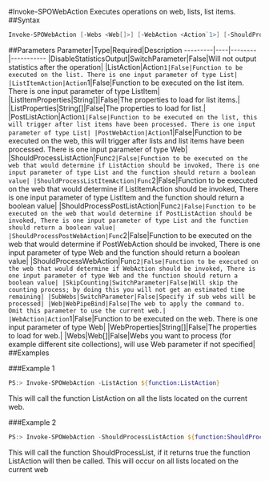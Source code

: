 #Invoke-SPOWebAction
Executes operations on web, lists, list items.
##Syntax
```powershell
Invoke-SPOWebAction [-Webs <Web[]>] [-WebAction <Action`1>] [-ShouldProcessWebAction <Func`2>] [-PostWebAction <Action`1>] [-ShouldProcessPostWebAction <Func`2>] [-WebProperties <String[]>] [-ListAction <Action`1>] [-ShouldProcessListAction <Func`2>] [-PostListAction <Action`1>] [-ShouldProcessPostListAction <Func`2>] [-ListProperties <String[]>] [-ListItemAction <Action`1>] [-ShouldProcessListItemAction <Func`2>] [-ListItemProperties <String[]>] [-SubWebs [<SwitchParameter>]] [-DisableStatisticsOutput [<SwitchParameter>]] [-SkipCounting [<SwitchParameter>]] [-Web <WebPipeBind>]
```


##Parameters
Parameter|Type|Required|Description
---------|----|--------|-----------
|DisableStatisticsOutput|SwitchParameter|False|Will not output statistics after the operation|
|ListAction|Action`1|False|Function to be executed on the list. There is one input parameter of type List|
|ListItemAction|Action`1|False|Function to be executed on the list item. There is one input parameter of type ListItem|
|ListItemProperties|String[]|False|The properties to load for list items.|
|ListProperties|String[]|False|The properties to load for list.|
|PostListAction|Action`1|False|Function to be executed on the list, this will trigger after list items have been processed. There is one input parameter of type List|
|PostWebAction|Action`1|False|Function to be executed on the web, this will trigger after lists and list items have been processed. There is one input parameter of type Web|
|ShouldProcessListAction|Func`2|False|Function to be executed on the web that would determine if ListAction should be invoked, There is one input parameter of type List and the function should return a boolean value|
|ShouldProcessListItemAction|Func`2|False|Function to be executed on the web that would determine if ListItemAction should be invoked, There is one input parameter of type ListItem and the function should return a boolean value|
|ShouldProcessPostListAction|Func`2|False|Function to be executed on the web that would determine if PostListAction should be invoked, There is one input parameter of type List and the function should return a boolean value|
|ShouldProcessPostWebAction|Func`2|False|Function to be executed on the web that would determine if PostWebAction should be invoked, There is one input parameter of type Web and the function should return a boolean value|
|ShouldProcessWebAction|Func`2|False|Function to be executed on the web that would determine if WebAction should be invoked, There is one input parameter of type Web and the function should return a boolean value|
|SkipCounting|SwitchParameter|False|Will skip the counting process; by doing this you will not get an estimated time remaining|
|SubWebs|SwitchParameter|False|Specify if sub webs will be processed|
|Web|WebPipeBind|False|The web to apply the command to. Omit this parameter to use the current web.|
|WebAction|Action`1|False|Function to be executed on the web. There is one input parameter of type Web|
|WebProperties|String[]|False|The properties to load for web.|
|Webs|Web[]|False|Webs you want to process (for example different site collections), will use Web parameter if not specified|
##Examples

###Example 1
```powershell
PS:> Invoke-SPOWebAction -ListAction ${function:ListAction}
```
This will call the function ListAction on all the lists located on the current web.

###Example 2
```powershell
PS:> Invoke-SPOWebAction -ShouldProcessListAction ${function:ShouldProcessList} -ListAction ${function:ListAction}
```
This will call the function ShouldProcessList, if it returns true the function ListAction will then be called. This will occur on all lists located on the current web
